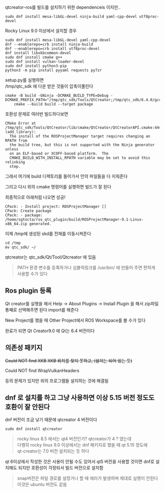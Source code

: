 qtcreator-ros를 빌드를 설치하기 위한 dependenceis 이지만..

```
sudo dnf install mesa-libGL-devel ninja-build yaml-cpp-devel utf8proc-devel 
```

Rocky Linux 9.0 이상에서 설치할 경우

```
sudo dnf install mesa-libGL-devel yaml-cpp-devel
dnf --enablerepo=crb install ninja-build
dnf --enablerepo=crb install utf8proc-devel
dnf install libxkbcommon-devel
sudo dnf install cmake g++
sudo dnf install vulkan-loader-devel
sudo dnf install python3-pip
python3 -m pip install pyyaml requests py7zr
```


setup.py를 실행하면  
/tmp/qtc_sdk 에 다운 받은 것들이 압축이풀린다 


```
cmake -B build -GNinja -DCMAKE_BUILD_TYPE=Debug -DCMAKE_PREFIX_PATH="/tmp/qtc_sdk/Tools/QtCreator;/tmp/qtc_sdk/6.4.0/gcc_64"
	cmake --build build --target package

```

호환성 문제로 여러번 빌드하다보면 
```
CMake Error at /tmp/qtc_sdk/Tools/QtCreator/lib/cmake/QtCreator/QtCreatorAPI.cmake:444 (add_library):
  The install of the ROSProjectManager target requires changing an RPATH from
  the build tree, but this is not supported with the Ninja generator unless
  on an ELF-based or XCOFF-based platform.  The
  CMAKE_BUILD_WITH_INSTALL_RPATH variable may be set to avoid this relinking
  step.
```

그래서 여기에 build 디렉토리를 들어가서 안의 파일들을 다 지워준다  

그리고 다시 위의 cmake 명령어를 실행하면 빌드가 잘 된다  

최종적으로 아래처럼 나오면 성공!
```
CPack: - Install project: ROSProjectManager []
CPack: Create package
CPack: - package: /home/sgtocta/ros_qtc_plugin/build/ROSProjectManager-9.1-Linux-x86_64.zip generated.
```

이제 /tmp에 생성된 skd를 전체를 이동시켜준다  

```
cd /tmp
mv qtc_sdk/ ~/
```

qtcreator는 qtc_sdk/Qt/Tool/Qtcreator 에 있음

> PATH 환경 변수를 등록하거나 심볼릭링크를 /usr/bin/ 에 만들어 주면 편하게 사용할 수가 있다

## Ros plugin 등록
Qt creator를 실행을 해서  Help -> About Plugins -> Install Plugin 을 해서 zip파일 통째로 선택해주면 된다 import를 해준다  

New Project를 했을 때 Other Project에서 ROS Workspace를 볼 수가 있다 

완료가 되면 Qt Creator9.0 에 Qt는 6.4 버전이다  



## 의존성 패키지 
~~Could NOT find XKB  XKB 위치를 찾지 못하고, (설치는 되어 있는 듯)~~   

Could NOT find WrapVulkanHeaders

등의 문제가 있지만 위의 프로그램들 설치하는 것에 해결됨


## dnf 로 설치를 하고 그냥 사용하면 이상 5.15 버전 정도도 호환이 잘 안된다 
dnf 버전이 조금 낮기 때문에 qtcreator 4 버전이다  

```
sudo dnf install qtcreator
```

> rocky linux 8.5 에서는 qt4 버전인가? qtcreator가 4 ? 였는데  
다행히 rocky linux 9.0 이상에서는 dnf 패키지로 했을 때 qt 5.15 정도에  
qt-creator는 7.0 버전 설치되는 듯 하다  
 
 qt 6이상에서 작성한 것은 사용이 안될 수도 있어서 qt5 버전을 사용할 것이면 
 dnf로 설치해도 되지만 호환성이 걱정되서 빌드 버전으로 설치함  

> snap버전은 파일 경로를 설정거나 할 때 에러가 발생하며 제대로 실행이 안된다  
> 이것은 ubuntu 버전도 같음   





